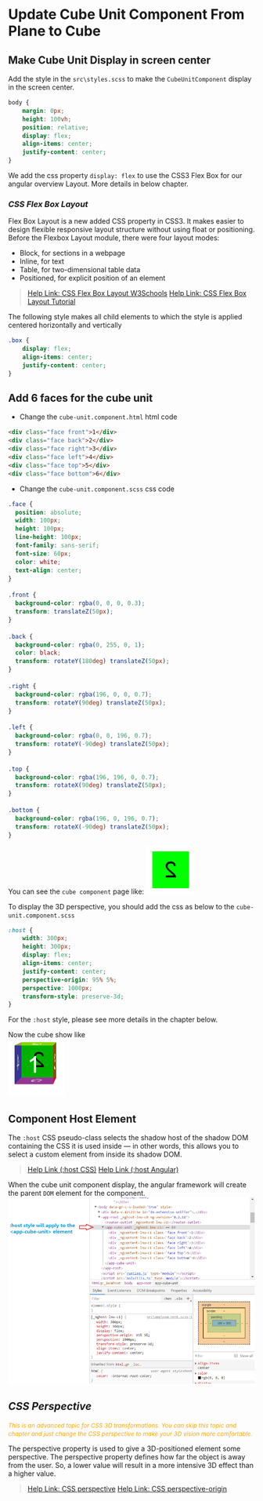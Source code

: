 # Update Cube Unit Component From Plane to Cube

## Make Cube Unit Display in screen center

Add the style in the `src\styles.scss` to make the `CubeUnitComponent` display in the screen center.

``` css
body {
    margin: 0px;
    height: 100vh;
    position: relative;
    display: flex;
    align-items: center;
    justify-content: center;
}
```

We add the css property `display: flex` to use the CSS3 Flex Box for our angular overview Layout. More details in below chapter.

### _CSS Flex Box Layout_

Flex Box Layout is a new added CSS property in CSS3. It makes easier to design flexible responsive layout structure without using float or positioning.
Before the Flexbox Layout module, there were four layout modes:

- Block, for sections in a webpage  
- Inline, for text
- Table, for two-dimensional table data
- Positioned, for explicit position of an element

> [Help Link: CSS Flex Box Layout W3Schools](https://www.w3schools.com/css/css3_flexbox.asp)
> [Help Link: CSS Flex Box Layout Tutorial](https://www.runoob.com/w3cnote/flex-grammar.html)

The following style makes all child elements to which the style is applied centered horizontally and vertically

``` css
.box {
    display: flex;
    align-items: center;
    justify-content: center;
}
```

## Add 6 faces for the cube unit  

- Change the `cube-unit.component.html` html code

``` html
<div class="face front">1</div>
<div class="face back">2</div>
<div class="face right">3</div>
<div class="face left">4</div>
<div class="face top">5</div>
<div class="face bottom">6</div>
```

- Change the `cube-unit.component.scss` css code

``` css
.face {
  position: absolute;
  width: 100px;
  height: 100px;
  line-height: 100px;
  font-family: sans-serif;
  font-size: 60px;
  color: white;
  text-align: center;
}

.front {
  background-color: rgba(0, 0, 0, 0.3);
  transform: translateZ(50px);
}

.back {
  background-color: rgba(0, 255, 0, 1);
  color: black;
  transform: rotateY(180deg) translateZ(50px);
}

.right {
  background-color: rgba(196, 0, 0, 0.7);
  transform: rotateY(90deg) translateZ(50px);
}

.left {
  background-color: rgba(0, 0, 196, 0.7);
  transform: rotateY(-90deg) translateZ(50px);
}

.top {
  background-color: rgba(196, 196, 0, 0.7);
  transform: rotateX(90deg) translateZ(50px);
}

.bottom {
  background-color: rgba(196, 0, 196, 0.7);
  transform: rotateX(-90deg) translateZ(50px);
}
```

You can see the `cube component` page like:
 ![face 6 plane](images/face_6_plane.png)

To display the 3D perspective, you should add the css as below to the `cube-unit.component.scss`

``` css
:host {
    width: 300px;
    height: 300px;
    display: flex;
    align-items: center;
    justify-content: center;
    perspective-origin: 95% 5%;
    perspective: 1000px;
    transform-style: preserve-3d;
}
```  

For the `:host` style, please see more details in the chapter below.

Now the cube show like  
![face 6 cube](images/face_6_cube.png)

## Component Host Element

The `:host` CSS pseudo-class selects the shadow host of the shadow DOM containing the CSS it is used inside — in other words, this allows you to select a custom element from inside its shadow DOM.  

> [Help Link (:host CSS)](https://developer.mozilla.org/en-US/docs/Web/CSS/:host)
> [Help Link (:host Angular)](https://angular.io/guide/component-styles#host)  

When the cube unit component display, the angular framework will create the parent `DOM` element for the component.
![host style](images/host_style.png)  

## _CSS Perspective_

<span style="font-size: 12px; color: orange; font-style: italic">This is an advanced topic for CSS 3D transformations. You can skip this topic and chapter and just change the CSS perspective to make your 3D vision more comfortable.</span>

The perspective property is used to give a 3D-positioned element some perspective.
The perspective property defines how far the object is away from the user. So, a lower value will result in a more intensive 3D effect than a higher value.  

> [Help Link: CSS perspective](https://www.w3schools.com/cssref/css3_pr_perspective.asp)
> [Help Link: CSS perspective-origin](https://www.w3schools.com/cssref/css3_pr_perspective-origin.asp)